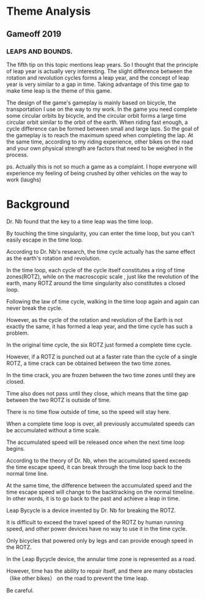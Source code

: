# Theme Analysis

## Gameoff 2019

### LEAPS AND BOUNDS.

The fifth tip on this topic mentions leap years. So I thought that the principle of leap year is actually very interesting. The slight difference between the rotation and revolution cycles forms a leap year, and the concept of leap year is very similar to a gap in time. Taking advantage of this time gap to make time leap is the theme of this game.

The design of the game's gameplay is mainly based on bicycle, the transportation I use on the way to my work. In the game you need complete some circular orbits by bicycle, and the circular orbit forms a large time circular orbit similar to the orbit of the earth. When riding fast enough, a cycle difference can be formed between small and large laps. So the goal of the gameplay is to reach the maximum speed when completing the lap. At the same time, according to my riding experience, other bikes on the road and your own physical strength are factors that need to be weighed in the process.

ps. Actually this is not so much a game as a complaint. I hope everyone will experience my feeling of being crushed by other vehicles on the way to work (laughs)

# Background

Dr. Nb found that the key to a time leap was the time loop.

By touching the time singularity, you can enter the time loop, but you can't easily escape in the time loop.

According to Dr. Nb's research, the time cycle actually has the same effect as the earth's rotation and revolution.

In the time loop, each cycle of the cycle itself constitutes a ring of time zones(ROTZ), while on the macroscopic scale , just like the revolution of the earth, many ROTZ around the time singularity also constitutes a closed loop.

Following the law of time cycle, walking in the time loop again and again can never break the cycle.

However, as the cycle of the rotation and revolution of the Earth is not exactly the same, it has formed a leap year, and the time cycle has such a problem.

In the original time cycle, the six ROTZ just formed a complete time cycle. 

However, if a ROTZ is punched out at a faster rate than the cycle of a single ROTZ, a time crack can be obtained between the two time zones.

In the time crack, you are frozen between the two time zones until they are closed. 

Time also does not pass until they close, which means that the time gap between the two ROTZ is outside of time.

There is no time flow outside of time, so the speed will stay here.

When a complete time loop is over, all previously accumulated speeds can be accumulated without a time scale. 

The accumulated speed will be released once when the next time loop begins.

According to the theory of Dr. Nb, when the accumulated speed exceeds the time escape speed, it can break through the time loop back to the normal time line.

At the same time, the difference between the accumulated speed and the time escape speed will change to the backtracking on the normal timeline. In other words, it is to go back to the past and achieve a leap in time.

Leap Bycycle is a device invented by Dr. Nb for breaking the ROTZ. 

It is difficult to exceed the travel speed of the ROTZ by human running speed, and other power devices have no way to use it in the time cycle. 

Only bicycles that powered only by legs and can provide enough speed in the ROTZ.

In the Leap Bycycle device, the annular time zone is represented as a road. 

However, time has the ability to repair itself, and there are many obstacles（like other bikes） on the road to prevent the time leap.

Be careful.
